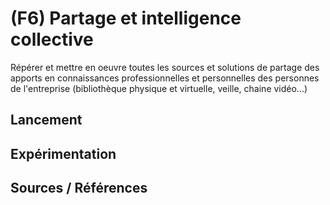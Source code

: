 # (F6) Partage et intelligence collective

Répérer et mettre en oeuvre toutes les sources et solutions de partage des apports en connaissances professionnelles et personnelles des personnes de l'entreprise (bibliothèque physique et virtuelle, veille, chaine vidéo...)

## Lancement

## Expérimentation 

## Sources / Références
